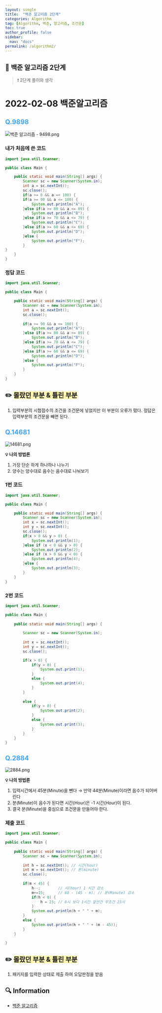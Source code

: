 ```yaml
---
layout: single
title:  "백준 알고리즘 2단계"
categories: Algorithm
tag: [Algorithm, 백준, 알고리즘, 조건문]
toc: true
author_profile: false
sidebar:
  nav: "docs"
permalink: /algorithm2/
---
```


## 📖 백준 알고리즘 2단계  

<!--Quote-->
> ❗ 2단계 풀이와 생각 


# 2022-02-08 백준알고리즘

## <span style="color:#42A5F5">Q.9898</span> 

![백준 알고리즘 - 9498.png](/assets/images/posts/2022-02-08/9498.png)

### 내가 처음에 쓴 코드

```java
import java.util.Scanner;

public class Main {

	public static void main(String[] args) {
		Scanner sc = new Scanner(System.in);
		int a = sc.nextInt();
		sc.close();
		if(a >= 0 && a =< 100) {
		if(a >= 90 && a <= 100) {
			System.out.println("A");
		}else if(a >= 80 && a <= 89) {
			System.out.println("B");
		}else if(a >= 70 && a <= 79) {
			System.out.println("C");
		}else if(a >= 60 && a <= 69) {
			System.out.println("D");
		}else {
			System.out.println("F");
		}
}
	}
}
```

### 정답 코드

```java
import java.util.Scanner;

public class Main {

	public static void main(String[] args) {
		Scanner sc = new Scanner(System.in);
		int a = sc.nextInt();
		sc.close();
		
		if(a >= 90 && a <= 100) {
			System.out.println("A");
		}else if(a >= 80 && a <= 89) {
			System.out.println("B");
		}else if(a >= 70 && a <= 79) {
			System.out.println("C");
		}else if(a >= 60 && a <= 69) {
			System.out.println("D");
		}else {
			System.out.println("F");
		}
	}
}
```
## ✏️ <span style='background-color: #fff5b1'>몰랐던 부분 & 틀린 부분</span>
1. 입력부분의 시험점수의 조건을 조건문에 넣었지만 이 부분이 오류가 떴다. 정답은 입력부분의 조건문을 빼면 된다.


## <span style="color:#42A5F5">Q.14681</span>

![14681.png](/assets/images/posts/2022-02-08/14681.png)

**💡 나의 방법론**

1. 가장 단순 하게 하나하나 나누기  
2. 양수는 양수대로 음수는 음수대로 나눠보기 

### 1번 코드 
```java
import java.util.Scanner;

public class Main {

	public static void main(String[] args) {
		Scanner sc = new Scanner(System.in);
		int x = sc.nextInt();
		int y = sc.nextInt();
		sc.close();
		if(x > 0 && y > 0) {
			System.out.println(1);
		}else if (x < 0 && y > 0) {
			System.out.println(2);
		}else if (x > 0 && y < 0) {
			System.out.println(4);
		}else {
			System.out.println(3);
		}
	}
}
```

### 2번 코드

```java
import java.util.Scanner;

public class Main {
 
	public static void main(String[] args) {
 
		Scanner sc = new Scanner(System.in);
        
		int x = sc.nextInt();
		int y = sc.nextInt();
		sc.close();

		if(x > 0) {
			if(y > 0) {
				System.out.print(1);
			} 
			else {
				System.out.print(4);
			}
		} 
		
		else {
			if(y > 0) {
				System.out.print(2);
			} 
			else {
				System.out.print(3);
			}
		}
	}
}
```

## <span style="color:#42A5F5">Q.2884</span>

![2884.png](/assets/images/posts/2022-02-08/2884.png)

**💡 나의 방법론**

1. 입력시간에서 45분(Minute)을 뺀다 → 만약 44분(Minute)이라면 음수가 되어버린다    
2. 분(Minute)이 음수가 된다면 시간(Hour)은 -1 시간(Hour)이 된다.
3. 결국 분(Minute)을 중심으로 조건문을 만들어야 한다.

 
### 제출 코드 
```java
import java.util.Scanner;

public class Main {
 
	public static void main(String[] args) {
		Scanner sc = new Scanner(System.in);
		
		int h = sc.nextInt(); // 시간(hour)
		int m = sc.nextInt(); // 분(minute)
		sc.close();
		
		if(m < 45) {
			h--;		// 시(hour) 1 시간 감소
			m+=15;      // 60 - (45 - m); // 분(Minute) 감소
			if(h < 0) {
				h = 23; // 0시 보다 1시간 앞선건 무조건 23시 
			}
			System.out.println(h + " " + m);
		}
		else {
			System.out.println(h + " " + (m - 45));
		}
	}

}
```
## ✏️ <span style='background-color: #fff5b1'>몰랐던 부분 & 틀린 부분</span> 
1. 패키지를 입력한 상태로 제출 하여 오답판정을 받음

## 🔍 Information
 - [백준 알고리즘](https://www.acmicpc.net/user/maninthemirror) 
